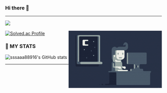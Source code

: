 ### Hi there 👋
---
<a href="mailto:sar6747@naver.com" target="_black"><img src="https://img.shields.io/badge/sar6747@naver.com-62B47A?style=flat-square&logo=Naver&logoColor=white"/></a>

[![Solved.ac Profile](http://mazassumnida.wtf/api/v2/generate_badge?boj=ssaa889)](https://solved.ac/ssaa889/)
<img src="https://raw.githubusercontent.com/AVS1508/AVS1508/master/assets/Night-Coding.gif" align="right">


### 💪 MY STATS
![sssaaa88916's GitHub stats](https://github-readme-stats.vercel.app/api?username=sssaaa88916&theme=tokyonight&show_icons=true)
<hr>

<!--
**sssaaa88916/sssaaa88916** is a ✨ _special_ ✨ repository because its `README.md` (this file) appears on your GitHub profile.

Here are some ideas to get you started:

- 🔭 I’m currently working on ...
- 🌱 I’m currently learning ...
- 👯 I’m looking to collaborate on ...
- 🤔 I’m looking for help with ...
- 💬 Ask me about ...
- 📫 How to reach me: ...
- 😄 Pronouns: ...
- ⚡ Fun fact: ...
-->
